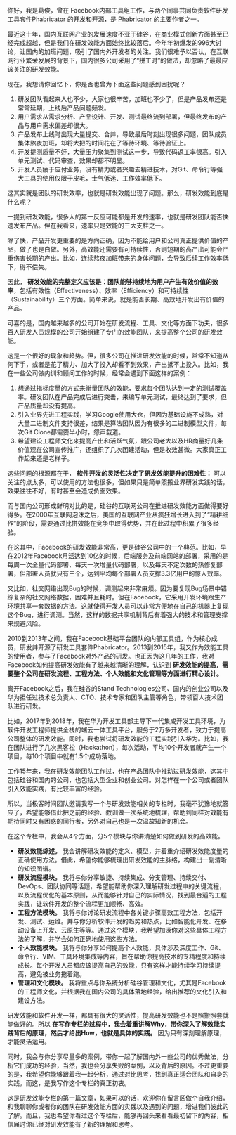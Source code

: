 你好，我是葛俊，曾在 Facebook内部工具组工作，与两个同事共同负责软件研发工具套件Phabricator 的开发和开源，是 [Phabricator](https://github.com/phacility/phabricator) 的主要作者之一。

最近这十年，国内互联网产业的发展速度不亚于硅谷，在商业模式创新方面甚至已经完成超越，但是我们在研发效能方面始终比较落后。今年年初爆发的996大讨论，让国内的加班问题，吸引了国内外开发者的关注。我们很难予以否认，在互联网行业繁荣发展的背景下，国内很多公司采用了“拼工时”的做法，却忽略了最最应该关注的研发效能。

现在，我想请你回忆下，你是否也曾为下面这些问题感到困扰呢？

1. 研发团队看起来人也不少，大家也很辛苦，加班也不少了，但是产品发布还是常常延期，上线后产品问题频发。
2. 用户需求从需求分析、产品设计、开发、测试最终流到部署，但最终发布的产品与用户需求偏差却很大。
3. 产品发布上线时出现大量提交、合并，导致最后时刻出现很多问题，团队成员集体熬夜加班，却将大把的时间花在了等待环境、等待验证上。
4. 开发提测质量不好，大量压力聚集到测试这一步，导致代码返工率很高。引入单元测试、代码审查，效果却都不明显。
5. 开发人员疲于应付业务，没有精力或者兴趣去精进技术，对Git、命令行等强大工具的使用仅限于皮毛，士气低迷、工作效率低下。

这其实就是团队的研发效率，也就是研发效能出现了问题。那么，研发效能到底是什么呢？

一提到研发效能，很多人的第一反应可能都是开发的速率，也就是研发团队能否快速发布产品。但在我看来，速率只是效能的三大支柱之一。

除了快，产品开发更重要的是方向正确，因为不能给用户和公司真正提供价值的产品，做了也是白做。另外，高效能还需要有可持续性，否则短期的高产出可能会严重伤害长期的产出。比如，连续熬夜加班带来的身体问题，会导致后续工作效率低下，得不偿失。

因此， **研发效能的完整定义应该是：团队能够持续地为用户产生有效价值的效率**，包括有效性（Effectiveness）、效率（Efficiency）和可持续性（Sustainability）三个方面。简单来说，就是能否长期、高效地开发出有价值的产品。

可喜的是，国内越来越多的公司开始在研发流程、工具、文化等方面下功夫，很多百人研发人员规模的公司开始组建了专门的效能团队，来提高整个公司的研发效能。

这是一个很好的现象和趋势。但，很多公司在推进研发效能的时候，常常不知道从何下手，或者是花了精力、加大了投入却看不到效果，产出抵不上投入。比如，我在一些公司做内训和顾问工作的时候，经常会遇到下面这样的案例：

1. 想通过指标度量的方式来衡量团队的效能，要求每个团队达到一定的测试覆盖率。研发团队在产品完成后进行突击，来编写单元测试，最终达到了要求，但产品质量却没有提高。
2. 引入业界先进工程实践，学习Google使用大仓，但因为基础设施不成熟，对大量二进制文件支持很差，结果是算法团队因为有很多的二进制模型文件，每次Git Clone都需要半小时，怨声载道。
3. 希望建设工程师文化来提高产出和活跃气氛，跟公司老大以及HR商量好几条价值观在公司宣传推广，还组织了几次团建活动，但是收效甚微。大家真正工作起来还是老样子。

这些问题的根源都在于， **软件开发的灵活性决定了研发效能提升的困难性：** 可以关注的点太多，可以使用的方法也很多，但如果只是简单照搬业界研发实践的话，效果往往不好，有时甚至会造成负面效果。

而与国内公司形成鲜明对比的是，硅谷的互联网公司在推进研发效能方面做得要好得多。在2000年互联网泡沫之后，美国的互联网产业从疯狂增长进入到了“精耕细作”的阶段，需要通过比拼效能在竞争中取得优势，并在此过程中积累了很多经验。

在这其中，Facebook的研发效能非常高，更是硅谷公司中的一个典范。比如，早在2012年Facebook月活达到10亿的时候，后端服务及前端网站的部署，采用的是每周一次全量代码部署、每天一次增量代码部署，以及每天不定次数的热修复部署，但部署人员就只有三个，达到平均每个部署人员支撑3.3亿用户的惊人效率。

又比如，社交网络出现Bug的时候，调测起来非常麻烦。因为要复现Bug场景中错综复杂的社交网络数据，困难并且耗时。但在Facebook，它采用开发环境跟生产环境共享一套数据的方法。这就使得开发人员可以非常方便地在自己的机器上复现这个Bug，进行调测。当然，这样的数据共享机制背后有着强大的技术和管理支撑来规避风险。

2010到2013年之间，我在Facebook基础平台团队的内部工具组，作为核心成员，研发并开源了研发工具套件Phabricator。2013到2015年，我又作为效能工具的使用者，参与了Facebook对外产品的研发。也正因为这几年的工作，我对Facebook如何提高研发效能有了越来越清晰的理解，认识到 **研发效能的提高，需要整个公司在研发流程、工程方法、个人效能和文化管理等方面进行精心设计。**

离开Facebook之后，我在硅谷的Stand Technologies公司、国内的创业公司以及华为担任过技术总负责人、CTO、技术专家和团队主管等角色，带领百人技术团队进行研发。

比如，2017年到2018年，我在华为开发工具部主导下一代集成开发工具环境，为软件开发工程师提供全栈的端云一体工具平台，服务于2万多开发者，致力于提高公司整体的研发效能。同时，我也尝试将研发效能的工程实践引入华为。比如，我在团队进行了几次黑客松（Hackathon），每次活动，平均10个开发者就产生一个项目，每10个项目中就有1.5个成功落地。

工作15年来，我在研发效能团队工作过，也在产品团队中推动过研发效能，这其中包括硅谷和国内的公司，也包括大型企业和创业公司。对怎样在一个公司或者团队引入效能实践，有比较丰富的经验。

所以，当极客时间团队邀请我写一个与研发效能相关的专栏时，我毫不犹豫地就答应了，希望能够借此把之前的经验、教训做一次系统地梳理，帮助到同样对效能有期待同时又有困惑的同行者，另外对自己也是一次温故知新的机会。

在这个专栏中，我会从4个方面，分5个模块与你讲清楚如何做到研发的高效能。

- **研发效能综述。** 我会讲解研发效能的定义、模型，并着重介绍研发效能度量的正确使用方法。借此，希望你能够梳理出研发效能的主脉络，构建出一副清晰的知识图谱。
- **研发流程模块。** 我将与你分享敏捷、持续集成、分支管理、持续交付、DevOps、团队协同等话题，希望能帮助你深入理解研发过程中的关键流程，以及流程优化的基本原则，从而能够针对自己的实际情况，找到最合适的工程实践，让软件开发的整个流程更加顺畅、高效。
- **工程方法模块。** 我将与你讨论研发流程中各关键步骤高效工程方法，包括开发、测试、运维。并与你分析软件开发的趋势和热点，比如智能化开发、在移动设备上开发、云原生等等。通过这个模块，我希望加深你对这些具体工程方法的了解，并学会如何正确地使用这些方法。
- **个人效能模块。** 我将与你分享如何提高个人效能，具体涉及深度工作、Git、命令行、VIM、工具环境集成等内容，旨在帮助你提高技术的专精程度和持续成长。每个开发人员都应该提高自己的效能，只有这样才能持续学习持续提高，避免被业务拖着跑。
- **管理和文化模块。** 我将重点与你系统分析硅谷管理和文化，尤其是Facebook的工程师文化，并根据我在国内公司的具体落地经验，给出推荐的文化引入和建设方法。

研发效能和软件开发一样，都具有很大的灵活性，提高研发效能也不是照搬照套就能做好的。所以 **在写作专栏的过程中，我会着重讲解Why，带你深入了解效能实践背后的原理，然后才给出How，也就是具体的实践。** 因为只有深刻理解原理，才能灵活运用。

同时，我会与你分享尽量多的案例，带你一起了解国内外一些公司的优秀做法，分析它们成功的经验，当然，我也会分享失败的案例，以及背后的原因。不过更重要的是，我希望你能够跟着我一起分析，通过对比思考，找到真正适合团队和自身的实践。而这，是我写作这个专栏的真正初衷。

这是研发效能专栏的第一篇文章，如果可以的话，欢迎你在留言区做个自我介绍，和我聊聊你或者你的团队在研发效能方面的实践以及遇到的问题，增进我们彼此的了解。而且，我也希望你看过这个专栏后，能够再回头来看看最初留下的内容，相信届时你已经对研发效能有了新的理解和思考。